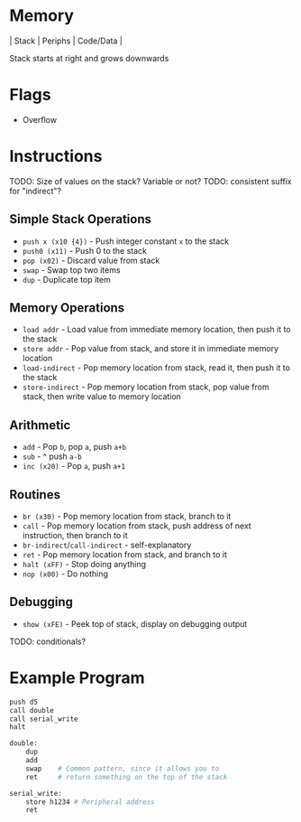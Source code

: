 # Memory

| Stack        | Periphs | Code/Data                 |

Stack starts at right and grows downwards

# Flags

- Overflow

# Instructions

TODO: Size of values on the stack? Variable or not?
TODO: consistent suffix for "indirect"?

## Simple Stack Operations
- `push x (x10 {4})` - Push integer constant `x` to the stack
- `push0 (x11)` - Push 0 to the stack
- `pop (x02)` - Discard value from stack
- `swap` - Swap top two items
- `dup` - Duplicate top item

## Memory Operations
- `load addr` - Load value from immediate memory location, then push it to the stack
- `store addr` - Pop value from stack, and store it in immediate memory location
- `load-indirect` - Pop memory location from stack, read it, then push it to the stack
- `store-indirect` - Pop memory location from stack, pop value from stack, then write value to memory location

## Arithmetic
- `add` - Pop `b`, pop `a`, push `a+b`
- `sub` -         ^         push `a-b`
- `inc (x20)` - Pop `a`, push `a+1`

## Routines
- `br (x30)` - Pop memory location from stack, branch to it
- `call` - Pop memory location from stack, push address of next instruction, then branch to it
- `br-indirect`/`call-indirect` - self-explanatory
- `ret` - Pop memory location from stack, and branch to it
- `halt (xFF)` - Stop doing anything
- `nop (x00)` - Do nothing

## Debugging
- `show (xFE)` - Peek top of stack, display on debugging output

TODO: conditionals?

# Example Program

```python
push d5
call double
call serial_write
halt

double:
    dup
    add
    swap    # Common pattern, since it allows you to 
    ret     # return something on the top of the stack

serial_write:
    store h1234 # Peripheral address
    ret
```
